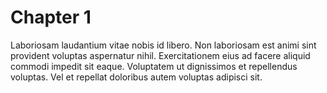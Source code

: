 # Chapter 1

Laboriosam laudantium vitae nobis id libero. Non laboriosam est animi sint provident voluptas aspernatur nihil. Exercitationem eius ad facere aliquid commodi impedit sit eaque. Voluptatem ut dignissimos et repellendus voluptas. Vel et repellat doloribus autem voluptas adipisci sit.

<!-- Take up all remaining space in this page and start the next section in a new page -->
<div class="full-page"></div>

